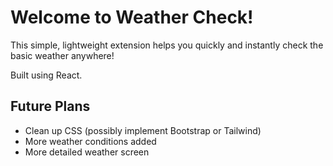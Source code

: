 # Welcome to Weather Check!

This simple, lightweight extension helps you quickly and instantly check the basic weather anywhere!

Built using React.

## Future Plans
- Clean up CSS (possibly implement Bootstrap or Tailwind)
- More weather conditions added
- More detailed weather screen
